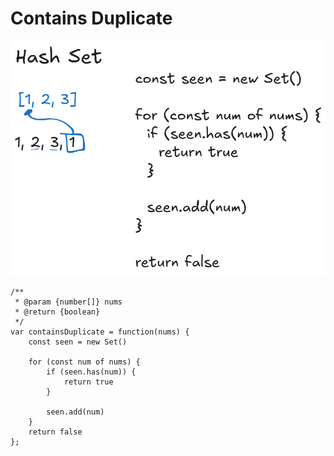 # Contains Duplicate

![Contains Duplicate](/img/Contains%20Duplicate.png)

```JS
/**
 * @param {number[]} nums
 * @return {boolean}
 */
var containsDuplicate = function(nums) {
    const seen = new Set()

    for (const num of nums) {
        if (seen.has(num)) {
            return true
        }

        seen.add(num)
    }
    return false
};
```